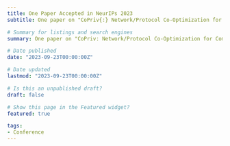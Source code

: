 ```yaml
---
title: One Paper Accepted in NeurIPs 2023
subtitle: One paper on "CoPriv{:} Network/Protocol Co-Optimization for Communication-Efficient Private Inference" is accpeted by NeurIPs'2023.

# Summary for listings and search engines
summary: One paper on "CoPriv: Network/Protocol Co-Optimization for Communication-Efficient Private Inference" is accepted by NeurIPs'2023.

# Date published
date: "2023-09-23T00:00:00Z"

# Date updated
lastmod: "2023-09-23T00:00:00Z"

# Is this an unpublished draft?
draft: false

# Show this page in the Featured widget?
featured: true

tags:
- Conference
---
```


